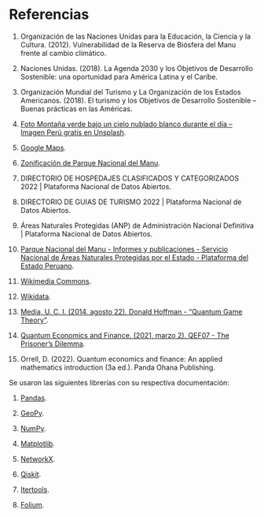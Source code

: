 # Referencias
1. Organización de las Naciones Unidas para la Educación, la Ciencia y la Cultura. (2012). Vulnerabilidad de la Reserva de Biósfera del Manu frente al cambio climático.

2. Naciones Unidas. (2018). La Agenda 2030 y los Objetivos de Desarrollo Sostenible: una oportunidad para América Latina y el Caribe.

3. Organización Mundial del Turismo y La Organización de los Estados Americanos. (2018). El turismo y los Objetivos de Desarrollo Sostenible – Buenas prácticas en las Américas.

4. [Foto Montaña verde bajo un cielo nublado blanco durante el día – Imagen Perú gratis en Unsplash](https://unsplash.com/es/fotos/montana-verde-bajo-un-cielo-nublado-blanco-durante-el-dia-lRNW1UsIHXA).

5. [Google Maps](https://www.google.com/maps). 
  
6. [Zonificación de Parque Nacional del Manu](geoidep.gob.pe).

7. DIRECTORIO DE HOSPEDAJES CLASIFICADOS Y CATEGORIZADOS 2022 | Plataforma Nacional de Datos Abiertos.

8. DIRECTORIO DE GUIAS DE TURISMO 2022 | Plataforma Nacional de Datos Abiertos.

9. Áreas Naturales Protegidas (ANP) de Administración Nacional Definitiva | Plataforma Nacional de Datos Abiertos.

10. [Parque Nacional del Manu - Informes y publicaciones - Servicio Nacional de Áreas Naturales Protegidas por el Estado - Plataforma del Estado Peruano](www.gob.pe).

11. [Wikimedia Commons](https://commons.wikimedia.org/wiki/Main_Page).
   
12. [Wikidata](https://www.wikidata.org/wiki/Wikidata:Main_Page).

13. [Media, U. C. I. (2014, agosto 22). Donald Hoffman - “Quantum Game Theory”](https://www.youtube.com/watch?v=iPtztfGuIGk).
   
14. [Quantum Economics and Finance. (2021, marzo 2). QEF07 - The Prisoner’s Dilemma](https://www.youtube.com/watch?v=wteokZy9Znk).

15. Orrell, D. (2022). Quantum economics and finance: An applied mathematics introduction (3a ed.). Panda Ohana Publishing.

Se usaron las siguientes librerías con su respectiva documentación:
1. [Pandas](https://pandas.pydata.org/).

2. [GeoPy](https://geopy.readthedocs.io/en/stable/).

3. [NumPy](https://numpy.org/).

4. [Matplotlib](https://matplotlib.org/).

5. [NetworkX](https://networkx.org/).

6. [Qiskit](https://qiskit.org/).

7. [Itertools](https://docs.python.org/3/library/itertools.html).

8. [Folium](https://python-visualization.github.io/folium/latest/).

